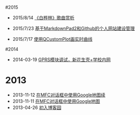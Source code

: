 #2015













- 2015/8/14 [《白桦林》歌曲赏析](articles/白桦林.html)

- 2015/7/23 [基于MarkdownPad2和Github的个人网站建设管理](articles/基于MarkdownPad2和Github的个人网站建设管理.html)
- 2015/7/17 [使用QCustomPlot画实时曲线](articles/使用QCustomPlot画实时曲线.html)

#2014
- 2014-03-19 [GPRS模块调试，新花生壳+学校内网](articles/GPRS模块调试，新花生壳+学校内网.html)

# 2013
- 2013-11-12 [在MFC对话框中使用Google地图续](articles/在MFC对话框中使用Google地图续.html)
- 2013-11-11 [在MFC对话框中使用Google地图](articles/在MFC对话框中使用Google地图.html)
- 2013-04-26 [初入博客园](articles/初入博客园.html)

